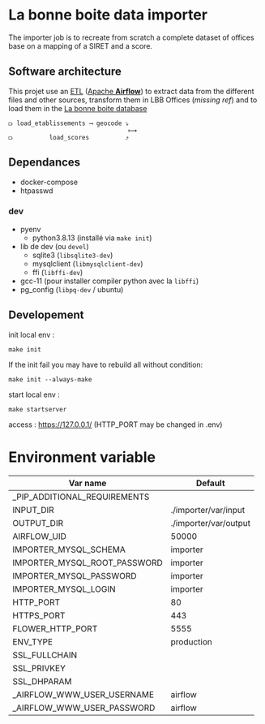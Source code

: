 # La bonne boite data importer

The importer job is to recreate from scratch a complete dataset of offices base on a mapping of a SIRET and a score.

## Software architecture

This projet use an [ETL](https://en.wikipedia.org/wiki/Extract,_transform,_load) ([Apache **Airflow**](https://airflow.apache.org/)) to extract data from the different files and other sources, transform them in LBB Offices (_missing ref_) and to load them in the [La bonne boite database](https://github.com/startupsPoleEmploi/labonneboite)

```
⟥ load_etablissements ⟶ geocode ⤵
                                 ⟼
⟥          load_scores          ⤴
```

## Dependances

- docker-compose
- htpasswd

### dev

- pyenv
  - python3.8.13 (installé via `make init`)
- lib de dev (ou `devel`)
  - sqlite3 (`libsqlite3-dev`)
  - mysqlclient (`libmysqlclient-dev`)
  - ffi (`libffi-dev`)
- gcc-11 (pour installer compiler python avec la `libffi`)
- pg_config (`libpq-dev` / ubuntu)

## Developement

init local env :

```
make init
```

If the init fail you may have to rebuild all without condition:

```
make init --always-make
```

start local env :

```
make startserver
```

access : https://127.0.0.1/ (HTTP_PORT may be changed in .env)

# Environment variable

| Var name                      | Default                |
|-------------------------------|------------------------|
| _PIP_ADDITIONAL_REQUIREMENTS  |                        |
| INPUT_DIR                     | ./importer/var/input   |
| OUTPUT_DIR                    | ./importer/var/output  |
| AIRFLOW_UID                   | 50000                  |
| IMPORTER_MYSQL_SCHEMA         | importer               |
| IMPORTER_MYSQL_ROOT_PASSWORD  | importer               |
| IMPORTER_MYSQL_PASSWORD       | importer               |
| IMPORTER_MYSQL_LOGIN          | importer               |
| HTTP_PORT                     | 80                     |
| HTTPS_PORT                    | 443                    |
| FLOWER_HTTP_PORT              | 5555                   |
| ENV_TYPE                      | production             |
| SSL_FULLCHAIN                 |                        |
| SSL_PRIVKEY                   |                        |
| SSL_DHPARAM                   |                        |
| _AIRFLOW_WWW_USER_USERNAME    | airflow                |
| _AIRFLOW_WWW_USER_PASSWORD    | airflow                |
